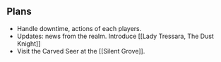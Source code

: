 ## Plans
- Handle downtime, actions of each players.
- Updates: news from the realm. Introduce [[Lady Tressara, The Dust Knight]]
- Visit the Carved Seer at the [[Silent Grove]].

